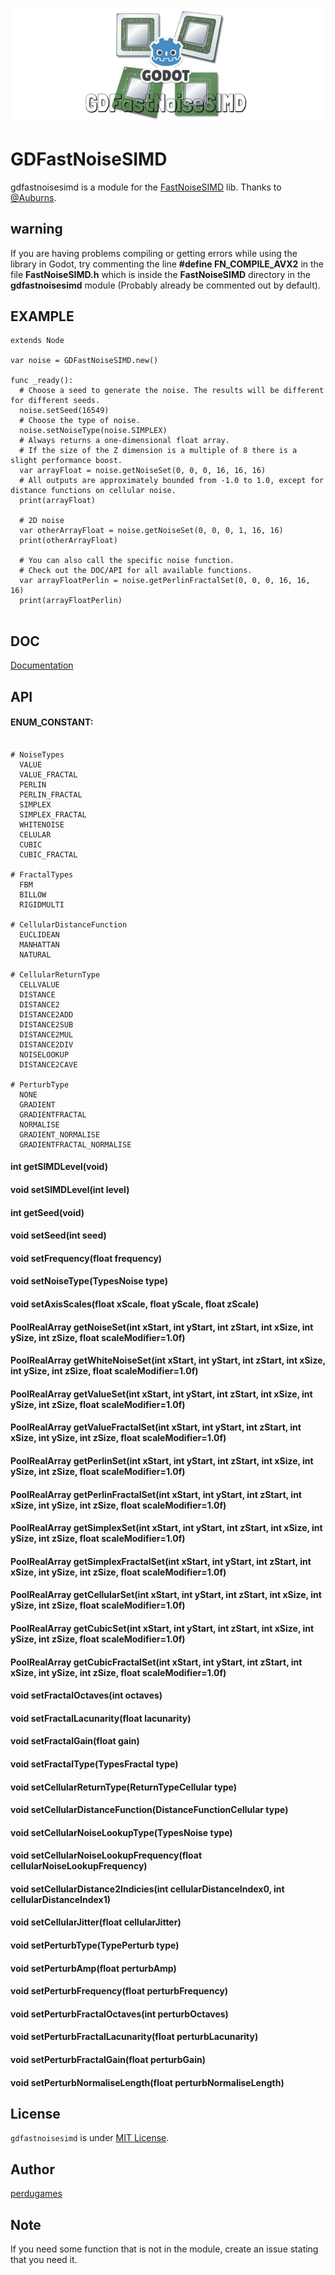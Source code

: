 <p align="center">
   <img src="https://raw.githubusercontent.com/PerduGames/gdfastnoisesimd/master/gdfastnoisesimd-logo.png"/>
</p>

# GDFastNoiseSIMD
gdfastnoisesimd is a module for the [FastNoiseSIMD](https://github.com/Auburns/FastNoiseSIMD/) lib. Thanks to [@Auburns](https://github.com/Auburns/).


## warning
If you are having problems compiling or getting errors while using the library in Godot, try commenting the line **#define FN_COMPILE_AVX2** in the file **FastNoiseSIMD.h** which is inside the **FastNoiseSIMD** directory in the **gdfastnoisesimd** module (Probably already be commented out by default).


## EXAMPLE
```gdscript
extends Node

var noise = GDFastNoiseSIMD.new()

func _ready():
  # Choose a seed to generate the noise. The results will be different for different seeds.
  noise.setSeed(16549)
  # Choose the type of noise.
  noise.setNoiseType(noise.SIMPLEX)
  # Always returns a one-dimensional float array.
  # If the size of the Z dimension is a multiple of 8 there is a slight performance boost.
  var arrayFloat = noise.getNoiseSet(0, 0, 0, 16, 16, 16)
  # All outputs are approximately bounded from -1.0 to 1.0, except for distance functions on cellular noise.
  print(arrayFloat)
  
  # 2D noise
  var otherArrayFloat = noise.getNoiseSet(0, 0, 0, 1, 16, 16)
  print(otherArrayFloat)
  
  # You can also call the specific noise function. 
  # Check out the DOC/API for all available functions.
  var arrayFloatPerlin = noise.getPerlinFractalSet(0, 0, 0, 16, 16, 16)
  print(arrayFloatPerlin)
  
```

## DOC

[Documentation](https://github.com/PerduGames/gdfastnoisesimd/wiki/DOC)

## API

#### ENUM_CONSTANT:
```gdscript

# NoiseTypes
  VALUE
  VALUE_FRACTAL
  PERLIN
  PERLIN_FRACTAL
  SIMPLEX
  SIMPLEX_FRACTAL
  WHITENOISE
  CELULAR
  CUBIC
  CUBIC_FRACTAL

# FractalTypes
  FBM
  BILLOW
  RIGIDMULTI

# CellularDistanceFunction
  EUCLIDEAN
  MANHATTAN
  NATURAL

# CellularReturnType
  CELLVALUE
  DISTANCE
  DISTANCE2
  DISTANCE2ADD
  DISTANCE2SUB
  DISTANCE2MUL
  DISTANCE2DIV
  NOISELOOKUP
  DISTANCE2CAVE

# PerturbType
  NONE
  GRADIENT
  GRADIENTFRACTAL
  NORMALISE
  GRADIENT_NORMALISE
  GRADIENTFRACTAL_NORMALISE

```
#### int getSIMDLevel(void)
#### void setSIMDLevel(int level)
#### int getSeed(void)
#### void setSeed(int seed)
#### void setFrequency(float frequency)
#### void setNoiseType(TypesNoise type)
#### void setAxisScales(float xScale, float yScale, float zScale)
#### PoolRealArray getNoiseSet(int xStart, int yStart, int zStart, int xSize, int ySize, int zSize, float scaleModifier=1.0f)
#### PoolRealArray getWhiteNoiseSet(int xStart, int yStart, int zStart, int xSize, int ySize, int zSize, float scaleModifier=1.0f)
#### PoolRealArray getValueSet(int xStart, int yStart, int zStart, int xSize, int ySize, int zSize, float scaleModifier=1.0f)
#### PoolRealArray getValueFractalSet(int xStart, int yStart, int zStart, int xSize, int ySize, int zSize, float scaleModifier=1.0f)
#### PoolRealArray getPerlinSet(int xStart, int yStart, int zStart, int xSize, int ySize, int zSize, float scaleModifier=1.0f)
#### PoolRealArray getPerlinFractalSet(int xStart, int yStart, int zStart, int xSize, int ySize, int zSize, float scaleModifier=1.0f)
#### PoolRealArray getSimplexSet(int xStart, int yStart, int zStart, int xSize, int ySize, int zSize, float scaleModifier=1.0f)
#### PoolRealArray getSimplexFractalSet(int xStart, int yStart, int zStart, int xSize, int ySize, int zSize, float scaleModifier=1.0f)
#### PoolRealArray getCellularSet(int xStart, int yStart, int zStart, int xSize, int ySize, int zSize, float scaleModifier=1.0f)
#### PoolRealArray getCubicSet(int xStart, int yStart, int zStart, int xSize, int ySize, int zSize, float scaleModifier=1.0f)
#### PoolRealArray getCubicFractalSet(int xStart, int yStart, int zStart, int xSize, int ySize, int zSize, float scaleModifier=1.0f)
#### void setFractalOctaves(int octaves)
#### void setFractalLacunarity(float lacunarity)
#### void setFractalGain(float gain)
#### void setFractalType(TypesFractal type)
#### void setCellularReturnType(ReturnTypeCellular type)
#### void setCellularDistanceFunction(DistanceFunctionCellular type)
#### void setCellularNoiseLookupType(TypesNoise type)
#### void setCellularNoiseLookupFrequency(float cellularNoiseLookupFrequency)
#### void setCellularDistance2Indicies(int cellularDistanceIndex0, int cellularDistanceIndex1)
#### void setCellularJitter(float cellularJitter)
#### void setPerturbType(TypePerturb type)
#### void setPerturbAmp(float perturbAmp)
#### void setPerturbFrequency(float perturbFrequency)
#### void setPerturbFractalOctaves(int perturbOctaves)
#### void setPerturbFractalLacunarity(float perturbLacunarity)
#### void setPerturbFractalGain(float perturbGain)
#### void setPerturbNormaliseLength(float perturbNormaliseLength)

## License
`gdfastnoisesimd` is under [MIT License](LICENSE).

## Author
[perdugames](https://github.com/PerduGames/)

## Note
If you need some function that is not in the module, create an issue stating that you need it.

